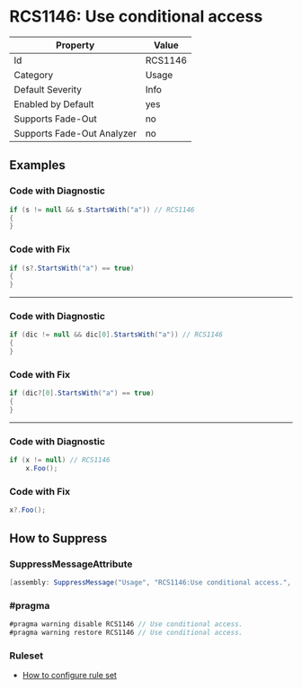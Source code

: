 # RCS1146: Use conditional access

Property | Value
--- | ---
Id|RCS1146
Category|Usage
Default Severity|Info
Enabled by Default|yes
Supports Fade\-Out|no
Supports Fade\-Out Analyzer|no

## Examples

### Code with Diagnostic

```csharp
if (s != null && s.StartsWith("a")) // RCS1146
{
}
```

### Code with Fix

```csharp
if (s?.StartsWith("a") == true)
{
}
```
_____
### Code with Diagnostic

```csharp
if (dic != null && dic[0].StartsWith("a")) // RCS1146
{
}
```

### Code with Fix

```csharp
if (dic?[0].StartsWith("a") == true)
{
}
```
_____
### Code with Diagnostic

```csharp
if (x != null) // RCS1146
    x.Foo();
```

### Code with Fix

```csharp
x?.Foo();
```

## How to Suppress

### SuppressMessageAttribute

```csharp
[assembly: SuppressMessage("Usage", "RCS1146:Use conditional access.", Justification = "<Pending>")]
```

### \#pragma

```csharp
#pragma warning disable RCS1146 // Use conditional access.
#pragma warning restore RCS1146 // Use conditional access.
```

### Ruleset

* [How to configure rule set](../HowToConfigureAnalyzers.md)
